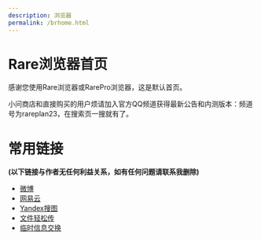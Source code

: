 ```yaml
---
description: 浏览器
permalink: /brhome.html
---
```

# Rare浏览器首页

感谢您使用Rare浏览器或RarePro浏览器，这是默认首页。

小问商店和直接购买的用户烦请加入官方QQ频道获得最新公告和内测版本：频道号为rareplan23，在搜索页一搜就有了。

# 常用链接

**(以下链接与作者无任何利益关系，如有任何问题请联系我删除)**

* [微博](https://weibo.com/)
* [网易云](https://music.163.com/)
* [Yandex搜图](https://yandex.com/images/touch/)
* [文件轻松传](https://easychuan.cn/)
* [临时信息交换](https://typecho.in/)

<script>
var a=(function(p){ var query = window.location.search.substring(1);var vars = query.split("&");for (var i=0;i<vars.length;i++) {var pair = vars[i].split("=");if(pair[0] == p){return pair[1];}}return(false);
})('vc');
if(a==""||a<=3){
  alert('！【24-1-13】\nRare浏览器已官方支持华为儿童手表，加入qq群获取详细信息！\nRarePro浏览器已重新上架小问商店，你也可以联系开发者获取应用（QQ2980077544，仅周六在线，非必要勿加，广告勿扰），\n目前浏览器最新版本为2.9.0版本，增加超级多的功能，请及时更新至最新版本！最新版本默认你已阅读过本提示，不再弹出本窗口。')
}
</script>